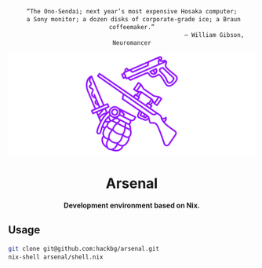 <div align="center">

```
“The Ono-Sendai; next year’s most expensive Hosaka computer;
 a Sony monitor; a dozen disks of corporate-grade ice; a Braun coffeemaker.”
                                               ― William Gibson, Neuromancer
```

![](./logo.svg)

# Arsenal

**Development environment based on Nix.**

</div>

## Usage

```bash
git clone git@github.com:hackbg/arsenal.git
nix-shell arsenal/shell.nix
```
